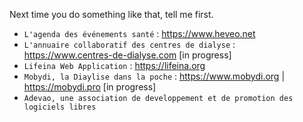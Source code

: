 Next time you do something like that, tell me first.

- `L'agenda des événements santé` : https://www.heveo.net
- `L'annuaire collaboratif des centres de dialyse` : https://www.centres-de-dialyse.com [in progress]
- `Lifeina Web Application` : https://lifeina.org 
- `Mobydi, la Diaylise dans la poche` : https://www.mobydi.org | https://mobydi.pro [in progress]
- `Adevao, une association de developpement et de promotion des logiciels libres`
